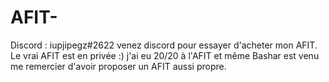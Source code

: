 # AFIT-
Discord : iupjipegz#2622 venez discord pour essayer d'acheter mon AFIT.
Le vrai AFIT est en privée :)
j'ai eu 20/20 à l'AFIT et même Bashar est venu me remercier d'avoir proposer un AFIT aussi propre.
